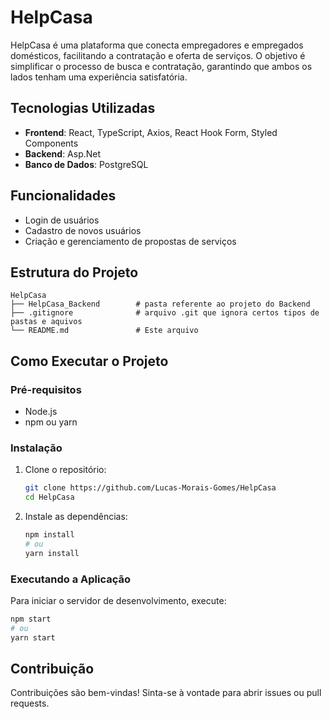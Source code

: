 # HelpCasa

HelpCasa é uma plataforma que conecta empregadores e empregados domésticos, facilitando a contratação e oferta de serviços. O objetivo é simplificar o processo de busca e contratação, garantindo que ambos os lados tenham uma experiência satisfatória.

## Tecnologias Utilizadas

- **Frontend**: React, TypeScript, Axios, React Hook Form, Styled Components
- **Backend**: Asp.Net
- **Banco de Dados**: PostgreSQL

## Funcionalidades

- Login de usuários
- Cadastro de novos usuários
- Criação e gerenciamento de propostas de serviços

## Estrutura do Projeto

```
HelpCasa
├── HelpCasa_Backend        # pasta referente ao projeto do Backend
├── .gitignore              # arquivo .git que ignora certos tipos de pastas e aquivos
└── README.md               # Este arquivo
```

## Como Executar o Projeto

### Pré-requisitos

- Node.js
- npm ou yarn

### Instalação

1. Clone o repositório:

   ```bash
   git clone https://github.com/Lucas-Morais-Gomes/HelpCasa
   cd HelpCasa
   ```

2. Instale as dependências:

   ```bash
   npm install
   # ou
   yarn install
   ```

### Executando a Aplicação

Para iniciar o servidor de desenvolvimento, execute:

```bash
npm start
# ou
yarn start
```

## Contribuição

Contribuições são bem-vindas! Sinta-se à vontade para abrir issues ou pull requests.
